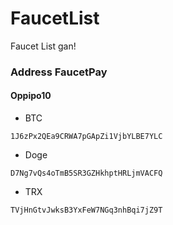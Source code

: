 # FaucetList
Faucet List gan!
### Address FaucetPay
#### Oppipo10
- BTC 
```
1J6zPx2QEa9CRWA7pGApZi1VjbYLBE7YLC
``` 
- Doge
```
D7Ng7vQs4oTmB5SR3GZHkhptHRLjmVACFQ
``` 
- TRX
```
TVjHnGtvJwksB3YxFeW7NGq3nhBqi7jZ9T
``` 
